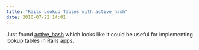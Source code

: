 ```yaml
---
title: "Rails Lookup Tables with active_hash"
date: 2010-07-22 14:01
---
```

Just found [active_hash](http://github.com/zilkey/active_hash") which looks like it could be useful for implementing lookup tables in Rails apps.
